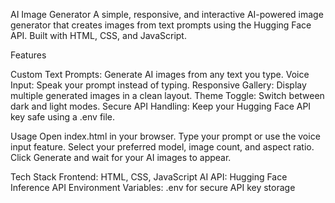 AI Image Generator
A simple, responsive, and interactive AI-powered image generator that creates images from text prompts using the Hugging Face API. Built with HTML, CSS, and JavaScript.

Features

Custom Text Prompts: Generate AI images from any text you type.
Voice Input: Speak your prompt instead of typing.
Responsive Gallery: Display multiple generated images in a clean layout.
Theme Toggle: Switch between dark and light modes.
 Secure API Handling: Keep your Hugging Face API key safe using a .env file.

Usage
Open index.html in your browser.
Type your prompt or use the voice input feature.
Select your preferred model, image count, and aspect ratio.
Click Generate and wait for your AI images to appear.

Tech Stack
Frontend: HTML, CSS, JavaScript
AI API: Hugging Face Inference API
Environment Variables: .env for secure API key storage

